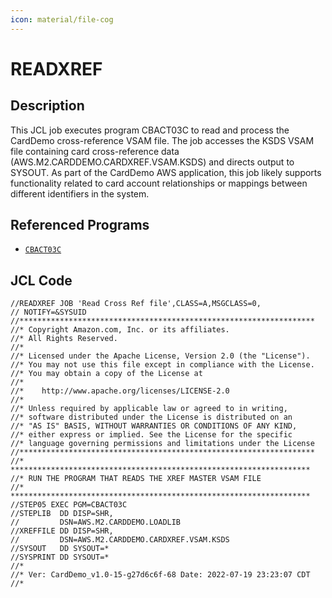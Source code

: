 ```yaml
---
icon: material/file-cog
---
```

# READXREF

## Description
This JCL job executes program CBACT03C to read and process the CardDemo cross-reference VSAM file. The job accesses the KSDS VSAM file containing card cross-reference data (AWS.M2.CARDDEMO.CARDXREF.VSAM.KSDS) and directs output to SYSOUT. As part of the CardDemo AWS application, this job likely supports functionality related to card account relationships or mappings between different identifiers in the system.

## Referenced Programs
- [`CBACT03C`](/CBACT03C.md)

## JCL Code
```jcl
//READXREF JOB 'Read Cross Ref file',CLASS=A,MSGCLASS=0,
// NOTIFY=&SYSUID
//******************************************************************
//* Copyright Amazon.com, Inc. or its affiliates.                   
//* All Rights Reserved.                                            
//*                                                                 
//* Licensed under the Apache License, Version 2.0 (the "License"). 
//* You may not use this file except in compliance with the License.
//* You may obtain a copy of the License at                         
//*                                                                 
//*    http://www.apache.org/licenses/LICENSE-2.0                   
//*                                                                 
//* Unless required by applicable law or agreed to in writing,      
//* software distributed under the License is distributed on an     
//* "AS IS" BASIS, WITHOUT WARRANTIES OR CONDITIONS OF ANY KIND,    
//* either express or implied. See the License for the specific     
//* language governing permissions and limitations under the License
//******************************************************************
//* *******************************************************************         
//* RUN THE PROGRAM THAT READS THE XREF MASTER VSAM FILE                        
//* *******************************************************************         
//STEP05 EXEC PGM=CBACT03C                                                      
//STEPLIB  DD DISP=SHR,                                                         
//         DSN=AWS.M2.CARDDEMO.LOADLIB                                          
//XREFFILE DD DISP=SHR,                                                         
//         DSN=AWS.M2.CARDDEMO.CARDXREF.VSAM.KSDS                               
//SYSOUT   DD SYSOUT=*                                                          
//SYSPRINT DD SYSOUT=*                                                          
//*
//* Ver: CardDemo_v1.0-15-g27d6c6f-68 Date: 2022-07-19 23:23:07 CDT
//*

```